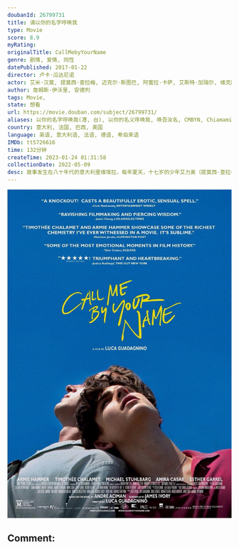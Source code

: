 ```yaml
---
doubanId: 26799731
title: 请以你的名字呼唤我
type: Movie
score: 8.9
myRating: 
originalTitle: CallMebyYourName
genre: 剧情, 爱情, 同性
datePublished: 2017-01-22
director: 卢卡·瓜达尼诺
actor: 艾米·汉莫, 提莫西·查拉梅, 迈克尔·斯图巴, 阿蜜拉·卡萨, 艾斯特·加瑞尔, 维克图瓦尔·杜布瓦, 旺妲·卡布里奥罗, 安东尼奥·里莫尔迪, 埃琳娜·布奇, 马可·斯格罗索, 安德列, 彼得·斯皮尔斯
author: 詹姆斯·伊沃里, 安德列
tags: Movie, 
state: 想看
url: https://movie.douban.com/subject/26799731/
aliases: 以你的名字呼唤我(港, 台), 以你的名义呼唤我, 唤吾汝名, CMBYN, Chiamami_col_tuo_nome
country: 意大利, 法国, 巴西, 美国
language: 英语, 意大利语, 法语, 德语, 希伯来语
IMDb: tt5726616
time: 132分钟
createTime: 2023-01-24 01:31:58
collectionDate: 2022-05-09
desc: 故事发生在八十年代的意大利里维埃拉，每年夏天，十七岁的少年艾力奥（提莫西·查拉梅TimothéeChalamet饰）都会跟家人一起来此地度假。今年，和他们共享假日时光的，还有来自美国的奥利弗（艾...
---
```


![image](assets/p2505525050.jpg)

Comment: 
---

